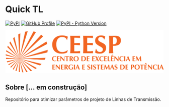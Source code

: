 # Quick TL 
[![PyPI](https://img.shields.io/badge/PyPI-3775A9?logo=pypi&logoColor=fff)](#)
[![GitHub Profile](https://img.shields.io/badge/GitHub-bernardogoltz-181717?style=flat&logo=github)](https://github.com/bernardogoltz) 
[![PyPI - Python Version](https://img.shields.io/pypi/pyversions/dash.svg?color=dark-green)](https://pypi.org/project/dash/)


![CEESP grupo de pesquisa](https://raw.githubusercontent.com/bernardogoltz/quicktl/refs/heads/master/assets/logo_ceespufsm.png?token=GHSAT0AAAAAADCJKSRP2J2SAYXUM7GIDXG2Z76VWSA)

## Sobre [... em construção]

Repositório para otimizar parâmetros de projeto de Linhas de Transmissão. 